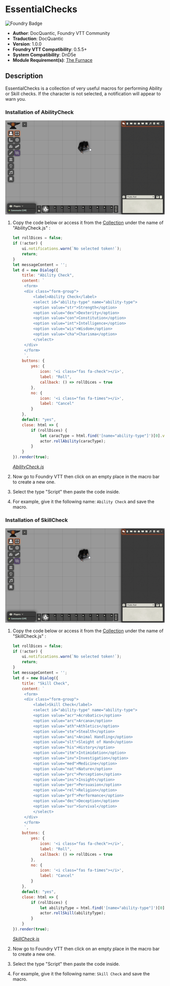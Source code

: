 # EssentialChecks

![Foundry Badge](https://img.shields.io/badge/Foundry-v0.5.5-informational)

* **Author**: DocQuantic, Foundry VTT Community
* **Traduction**: DocQuantic
* **Version**: 1.0.0
* **Foundry VTT Compatibility**: 0.5.5+
* **System Compatibility**: DnD5e
* **Module Requirement(s)**: [The Furnace](https://github.com/kakaroto/fvtt-module-furnace)

## Description

EssentialChecks is a collection of very useful macros for performing Ability or Skill checks. If the character is not selected, a notification will appear to warn you.

### Installation of AbilityCheck

![AbilityCheck-Demonstration](https://github.com/MisterHims/FoundryVTT/blob/master/ScriptMacros/EssentialChecks/EN/images/abilitycheck-dem-01.gif)

1. Copy the code below or access it from the [Collection](https://github.com/MisterHims/FoundryVTT/blob/master/ScriptMacros/EssentialChecks/EN/Collection/AbilityCheck.js) under the name of "AbilityCheck.js" :

   ```javascript
   let rollDices = false;
   if (!actor) {
       ui.notifications.warn(`No selected token!`);
       return;
   }
   let messageContent = '';
   let d = new Dialog({
       title: "Ability Check",
       content: `
        <form>
        <div class="form-group">
            <label>Ability Check</label>
            <select id="ability-type" name="ability-type">
            <option value="str">Strength</option>
            <option value="dex">Dexterity</option>
            <option value="con">Constitution</option>
            <option value="int">Intelligence</option>
            <option value="wis">Wisdom</option>
            <option value="cha">Charisma</option>
            </select>
        </div>
        </form>
        `,
       buttons: {
           yes: {
               icon: '<i class="fas fa-check"></i>',
               label: "Roll",
               callback: () => rollDices = true
           },
           no: {
               icon: '<i class="fas fa-times"></i>',
               label: "Cancel"
           }
       },
       default: "yes",
       close: html => {
           if (rollDices) {
               let caracType = html.find('[name="ability-type"]')[0].value || "none";
               actor.rollAbility(caracType);
           }
       }
   }).render(true);
   ```

   *[AbilityCheck.js](https://github.com/MisterHims/FoundryVTT/blob/master/ScriptMacros/EssentialChecks/EN/Collection/AbilityCheck.js)*

2. Now go to Foundry VTT then click on an empty place in the macro bar to create a new one.

3. Select the type "Script" then paste the code inside.

4. For example, give it the following name: ``` Ability Check ``` and save the macro.

### Installation of SkillCheck

![SkillCheck-Demonstration](https://github.com/MisterHims/FoundryVTT/blob/master/ScriptMacros/EssentialChecks/EN/images/skillcheck-dem-01.gif)

1. Copy the code below or access it from the [Collection](https://github.com/MisterHims/FoundryVTT/blob/master/ScriptMacros/EssentialChecks/EN/Collection/SkillCheck.js) under the name of "SkillCheck.js" :

   ```javascript
   let rollDices = false;
   if (!actor) {
       ui.notifications.warn(`No selected token!`);
       return;
   }
   let messageContent = '';
   let d = new Dialog({
       title: "Skill Check",
       content: `
        <form>
        <div class="form-group">
            <label>Skill Check</label>
            <select id="ability-type" name="ability-type">
            <option value="acr">Acrobatics</option>
            <option value="arc">Arcana</option>
            <option value="ath">Athletics</option>
            <option value="ste">Stealth</option>
            <option value="ani">Animal Handling</option>
            <option value="slt">Sleight of Hand</option>
            <option value="his">History</option>
            <option value="itm">Intimidation</option>
            <option value="inv">Investigation</option>
            <option value="med">Medicine</option>
            <option value="nat">Nature</option>
            <option value="prc">Perception</option>
            <option value="ins">Insight</option>
            <option value="per">Persuasion</option>
            <option value="rel">Religion</option>
            <option value="prf">Performance</option>
            <option value="dec">Deception</option>
            <option value="sur">Survival</option>
            </select>
        </div>
        </form>
        `,
       buttons: {
           yes: {
               icon: '<i class="fas fa-check"></i>',
               label: "Roll",
               callback: () => rollDices = true
           },
           no: {
               icon: '<i class="fas fa-times"></i>',
               label: "Cancel"
           }
       },
       default: "yes",
       close: html => {
           if (rollDices) {
               let abilityType = html.find('[name="ability-type"]')[0].value || "none";
               actor.rollSkill(abilityType);
           }
       }
   }).render(true);
   ```

   *[SkillCheck.js](https://github.com/MisterHims/FoundryVTT/blob/master/ScriptMacros/EssentialChecks/EN/Collection/SkillCheck.js)*

2. Now go to Foundry VTT then click on an empty place in the macro bar to create a new one.

3. Select the type "Script" then paste the code inside.

4. For example, give it the following name: ``` Skill Check ``` and save the macro.